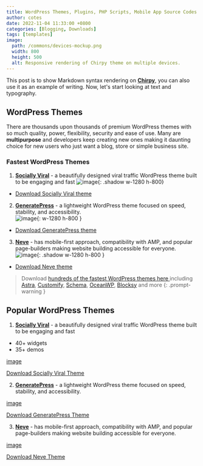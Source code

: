 ```yaml
---
title: WordPress Themes, Plugins, PHP Scripts, Mobile App Source Codes and Forum Scripts
author: cotes
date: 2022-11-04 11:33:00 +0800
categories: [Blogging, Downloads]
tags: [templates]
image:
  path: /commons/devices-mockup.png
  width: 800
  height: 500
  alt: Responsive rendering of Chirpy theme on multiple devices.
---
```


This post is to show Markdown syntax rendering on [**Chirpy**](https://github.com/cotes2020/jekyll-theme-chirpy/fork), you can also use it as an example of writing. Now, let's start looking at text and typography.

## WordPress Themes
There are thousands upon thousands of premium WordPress themes with so much quality, power, flexibility, security and ease of use. Many are **multipurpose** and developers keep creating new ones making it daunting choice for new users who just want a blog, store or simple business site. 
### Fastest WordPress Themes
1. <a href="https://demo.mythemeshop.com/s/?theme=SociallyViral" rel="noopener noreferrer" target="_blank">**Socially Viral**</a> - a beautifully designed viral traffic WordPress theme built to be engaging and fast
![image](https://dummyimage.com/1280x800/F2AB39/563C16&text=TechBrv){: .shadow w-1280 h-800}
- <a href="https://exe.com" target="_blank" rel="noopener nofollow" >Download Socially Viral theme</a>
2. <a href="https://generatepress.com/site-library" rel="noopener noreferrer" target="_blank">**GeneratePress**</a> - a lightweight WordPress theme focused on speed, stability, and accessibility.  
![image](https://dummyimage.com/1280x800/F2AB39/563C16&text=TechBrv){: w-1280 h-800 }
- <a href="https://exe.io" target="_blank" rel="noopener nofollow" >Download GeneratePress theme</a>  
3. <a href="https://themeisle.com/themes/neve/starter-sites" rel="noopener noreferrer" target="_blank">**Neve**</a> - has mobile-first approach, compatibility with AMP, and popular page-builders making website building accessible for everyone.  
![image](https://dummyimage.com/1280x800/F2AB39/563C16&text=TechBrv){: .shadow w-1280 h-800 }  
- <a href="https://exe.io" target="_blank" rel="noopener nofollow" >Download Neve theme</a>  

> Download <a href="https://sheets.google.com" target="_blank">hundreds of the fastest WordPress themes here </a> including <a href="https://wpastra.com/starter-templates" target="_blank" rel="noopener noreferrer" >Astra</a>,  <a href="https://pressmaximum.com/customify/site-library" target="_blank" rel="noopener noreferrer">Customify</a>, <a href="https://demo.mythemeshop.com/s/?theme=Schema" target="_blank" rel="noopener noreferrer" >Schema</a>, <a href="https://oceanwp.org/demos/" target="_blank" rel="noopener noreferrer" >OceanWP</a>, <a href="https://creativethemes.com/blocksy/starter-sites/" target="_blank" rel="noopener noreferrer">Blocksy</a> and more
{: .prompt-warning }

## Popular WordPress Themes
1. <a href="https://demo.mythemeshop.com/s/?theme=SociallyViral" rel="noopener noreferrer" target="_blank">**Socially Viral**</a> - a beautifully designed viral traffic WordPress theme built to be engaging and fast
- 40+ widgets
- 35+ demos  

[image](https://dummyimage.com/300/Eeeeee/ffffff.jpg&text=TechBrv)  

<a href="https://exe.com" target="_blank" rel="noopener nofollow" >Download Socially Viral Theme</a>  

2. <a href="https://generatepress.com/site-library" rel="noopener noreferrer" target="_blank">**GeneratePress**</a> - a lightweight WordPress theme focused on speed, stability, and accessibility.  

[image](https://dummyimage.com/300/Eeeeee/ffffff.jpg&text=TechBrv)  

<a href="https://exe.io" target="_blank" rel="noopener nofollow" >Download GeneratePress Theme</a>  

3. <a href="https://themeisle.com/themes/neve/starter-sites" rel="noopener noreferrer" target="_blank">**Neve**</a> - has mobile-first approach, compatibility with AMP, and popular page-builders making website building accessible for everyone.  

[image](https://dummyimage.com/300/Eeeeee/ffffff.jpg&text=TechBrv)  

<a href="https://exe.io" target="_blank" rel="noopener nofollow" >Download Neve Theme</a>  
